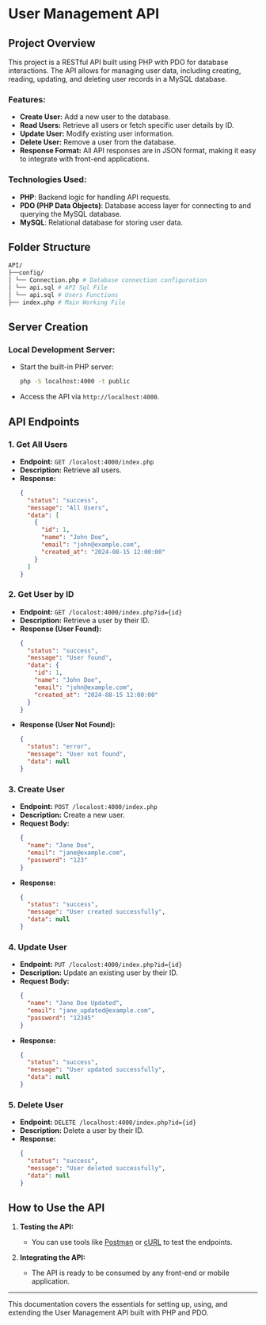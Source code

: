 # User Management API

## Project Overview

This project is a RESTful API built using PHP with PDO for database interactions. The API allows for managing user data, including creating, reading, updating, and deleting user records in a MySQL database.

### Features:
- **Create User:** Add a new user to the database.
- **Read Users:** Retrieve all users or fetch specific user details by ID.
- **Update User:** Modify existing user information.
- **Delete User:** Remove a user from the database.
- **Response Format:** All API responses are in JSON format, making it easy to integrate with front-end applications.

### Technologies Used:
- **PHP**: Backend logic for handling API requests.
- **PDO (PHP Data Objects)**: Database access layer for connecting to and querying the MySQL database.
- **MySQL**: Relational database for storing user data.

## Folder Structure

```bash
API/
├──config/
│ └── Connection.php # Database connection configuration
│ └── api.sql # API Sql File
│ └── api.sql # Users Functions
├── index.php # Main Working File
```

## Server Creation

###  **Local Development Server:**
- Start the built-in PHP server:
  ```bash
  php -S localhost:4000 -t public
  ```
- Access the API via `http://localhost:4000`.


## API Endpoints

### 1. **Get All Users**
- **Endpoint:** `GET /localost:4000/index.php`
- **Description:** Retrieve all users.
- **Response:**
  ```json
  {
    "status": "success",
    "message": "All Users",
    "data": [
      {
        "id": 1,
        "name": "John Doe",
        "email": "john@example.com",
        "created_at": "2024-08-15 12:00:00"
      }
    ]
  }
  ```

### 2. **Get User by ID**
- **Endpoint:** `GET /localost:4000/index.php?id={id}`
- **Description:** Retrieve a user by their ID.
- **Response (User Found):**
  ```json
  {
    "status": "success",
    "message": "User found",
    "data": {
      "id": 1,
      "name": "John Doe",
      "email": "john@example.com",
      "created_at": "2024-08-15 12:00:00"
    }
  }
  ```
- **Response (User Not Found):**
  ```json
  {
    "status": "error",
    "message": "User not found",
    "data": null
  }
  ```

### 3. **Create User**
- **Endpoint:** `POST /localost:4000/index.php`
- **Description:** Create a new user.
- **Request Body:**
  ```json
  {
    "name": "Jane Doe",
    "email": "jane@example.com",
    "password": "123"
  }
  ```
- **Response:**
  ```json
  {
    "status": "success",
    "message": "User created successfully",
    "data": null
  }
  ```

### 4. **Update User**
- **Endpoint:** `PUT /localost:4000/index.php?id={id}`
- **Description:** Update an existing user by their ID.
- **Request Body:**
  ```json
  {
    "name": "Jane Doe Updated",
    "email": "jane_updated@example.com",
    "password": "12345"
  }
  ```
- **Response:**
  ```json
  {
    "status": "success",
    "message": "User updated successfully",
    "data": null
  }
  ```

### 5. **Delete User**
- **Endpoint:** `DELETE /localhost:4000/index.php?id={id}`
- **Description:** Delete a user by their ID.
- **Response:**
  ```json
  {
    "status": "success",
    "message": "User deleted successfully",
    "data": null
  }
  ```

## How to Use the API

1. **Testing the API:**
    - You can use tools like [Postman](https://www.postman.com/) or [cURL](https://curl.se/) to test the endpoints.

2. **Integrating the API:**
    - The API is ready to be consumed by any front-end or mobile application.

---

This documentation covers the essentials for setting up, using, and extending the User Management API built with PHP and PDO.

